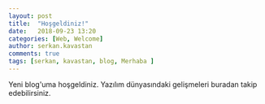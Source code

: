 ```yaml
---
layout: post
title:  "Hoşgeldiniz!"
date:   2018-09-23 13:20
categories: [Web, Welcome]
author: serkan.kavastan
comments: true
tags: [serkan, kavastan, blog, Merhaba ]
---
```

Yeni blog'uma hoşgeldiniz. Yazılım dünyasındaki gelişmeleri buradan takip edebilirsiniz.
